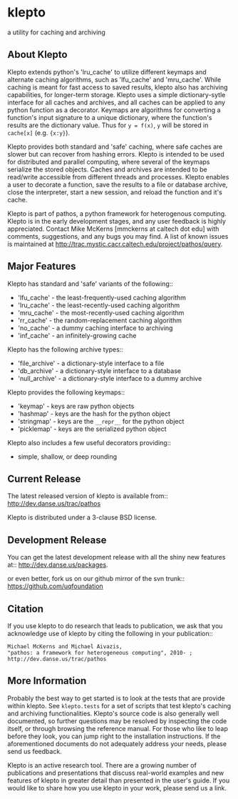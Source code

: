 klepto
====
a utility for caching and archiving

About Klepto
----------
Klepto extends python's 'lru_cache' to utilize different keymaps and
alternate caching algorithms, such as 'lfu_cache' and 'mru_cache'.
While caching is meant for fast access to saved results, klepto also
has archiving capabilities, for longer-term storage. Klepto uses a
simple dictionary-sytle interface for all caches and archives, and all
caches can be applied to any python function as a decorator. Keymaps
are algorithms for converting a function's input signature to a unique
dictionary, where the function's results are the dictionary value.
Thus for `y = f(x)`, `y` will be stored in `cache[x]` (e.g. `{x:y}`).

Klepto provides both standard and 'safe' caching, where safe caches
are slower but can recover from hashing errors. Klepto is intended
to be used for distributed and parallel computing, where several of
the keymaps serialize the stored objects. Caches and archives are
intended to be read/write accessible from different threads and
processes. Klepto enables a user to decorate a function, save the
results to a file or database archive, close the interpreter,
start a new session, and reload the function and it's cache.

Klepto is part of pathos, a python framework for heterogenous computing.
Klepto is in the early development stages, and any user feedback is
highly appreciated. Contact Mike McKerns [mmckerns at caltech dot edu]
with comments, suggestions, and any bugs you may find. A list of known
issues is maintained at http://trac.mystic.cacr.caltech.edu/project/pathos/query.


Major Features
--------------
Klepto has standard and 'safe' variants of the following::

* 'lfu_cache' - the least-frequently-used caching algorithm
* 'lru_cache' - the least-recently-used caching algorithm
* 'mru_cache' - the most-recently-used caching algorithm
* 'rr_cache' - the random-replacement caching algorithm
* 'no_cache' - a dummy caching interface to archiving
* 'inf_cache' - an infinitely-growing cache

Klepto has the following archive types::

* 'file_archive' - a dictionary-style interface to a file
* 'db_archive' - a dictionary-style interface to a database
* 'null_archive' - a dictionary-style interface to a dummy archive 

Klepto provides the following keymaps::

* 'keymap' - keys are raw python objects
* 'hashmap' - keys are the hash for the python object
* 'stringmap' - keys are the `__repr__` for the python object
* 'picklemap' - keys are the serialized python object

Klepto also includes a few useful decorators providing::

* simple, shallow, or deep rounding

Current Release
---------------
The latest released version of klepto is available from::
    http://dev.danse.us/trac/pathos

Klepto is distributed under a 3-clause BSD license.

Development Release
-------------------
You can get the latest development release with all the shiny new features at::
    http://dev.danse.us/packages.

or even better, fork us on our github mirror of the svn trunk::
    https://github.com/uqfoundation

Citation
--------
If you use klepto to do research that leads to publication, we ask that you
acknowledge use of klepto by citing the following in your publication::

    Michael McKerns and Michael Aivazis,
    "pathos: a framework for heterogeneous computing", 2010- ;
    http://dev.danse.us/trac/pathos

More Information
----------------
Probably the best way to get started is to look at the tests
that are provide within klepto. See `klepto.tests` for a set of scripts
that test klepto's caching and archiving functionalities. Klepto's
source code is also generally well documented, so further questions may
be resolved by inspecting the code itself, or through browsing the reference
manual. For those who like to leap before they look, you can jump right to
the installation instructions. If the aforementioned documents do not
adequately address your needs, please send us feedback.

Klepto is an active research tool. There are a growing number of publications and presentations that
discuss real-world examples and new features of klepto in greater detail than presented in the user's guide. 
If you would like to share how you use klepto in your work, please send us a link.
